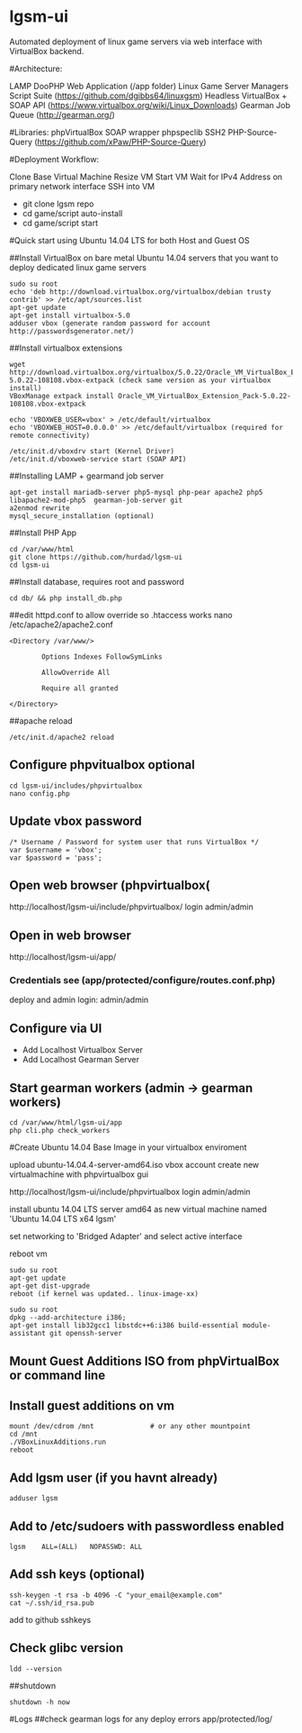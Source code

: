 # lgsm-ui

Automated deployment of linux game servers via web interface with VirtualBox backend.

#Architecture:

LAMP DooPHP Web Application (/app folder)
Linux Game Server Managers Script Suite (https://github.com/dgibbs64/linuxgsm)
Headless VirtualBox + SOAP API (https://www.virtualbox.org/wiki/Linux_Downloads)
Gearman Job Queue (http://gearman.org/)

#Libraries:
phpVirtualBox SOAP wrapper 
phpspeclib SSH2
PHP-Source-Query (https://github.com/xPaw/PHP-Source-Query)

#Deployment Workflow:

Clone Base Virtual Machine
Resize VM
Start VM
Wait for IPv4 Address on primary network interface
SSH into VM
 - git clone lgsm repo
 - cd game/script auto-install
 - cd game/script start

#Quick start using Ubuntu 14.04 LTS for both Host and Guest OS

##Install VirtualBox on bare metal Ubuntu 14.04 servers that you want to deploy dedicated linux game servers
```
sudo su root
echo 'deb http://download.virtualbox.org/virtualbox/debian trusty contrib' >> /etc/apt/sources.list
apt-get update
apt-get install virtualbox-5.0
adduser vbox (generate random password for account http://passwordsgenerator.net/)
```

##Install virtualbox extensions
```
wget http://download.virtualbox.org/virtualbox/5.0.22/Oracle_VM_VirtualBox_Extension_Pack-5.0.22-108108.vbox-extpack (check same version as your virtualbox install)
VBoxManage extpack install Oracle_VM_VirtualBox_Extension_Pack-5.0.22-108108.vbox-extpack 

echo 'VBOXWEB_USER=vbox' > /etc/default/virtualbox
echo 'VBOXWEB_HOST=0.0.0.0' >> /etc/default/virtualbox (required for remote connectivity)

/etc/init.d/vboxdrv start (Kernel Driver)
/etc/init.d/vboxweb-service start (SOAP API)
```

##Installing LAMP + gearmand job server

```
apt-get install mariadb-server php5-mysql php-pear apache2 php5 libapache2-mod-php5  gearman-job-server git
a2enmod rewrite
mysql_secure_installation (optional)
```

##Install PHP App

```
cd /var/www/html
git clone https://github.com/hurdad/lgsm-ui
cd lgsm-ui
```

##Install database, requires root and password
```
cd db/ && php install_db.php
```

##edit httpd.conf to allow override so .htaccess works
nano /etc/apache2/apache2.conf 

```
<Directory /var/www/>

        Options Indexes FollowSymLinks

        AllowOverride All 

        Require all granted

</Directory>
```

##apache reload
```
/etc/init.d/apache2 reload
```

## Configure phpvitualbox optional
```
cd lgsm-ui/includes/phpvirtualbox
nano config.php
```

## Update vbox password
```
/* Username / Password for system user that runs VirtualBox */
var $username = 'vbox';
var $password = 'pass';
```

## Open web browser (phpvirtualbox(
http://localhost/lgsm-ui/include/phpvirtualbox/
login admin/admin

## Open in web browser
http://localhost/lgsm-ui/app/

### Credentials see (app/protected/configure/routes.conf.php)
deploy and admin login: admin/admin

##  Configure via UI
 - Add Localhost Virtualbox Server
 - Add Localhost Gearman Server

## Start gearman workers (admin -> gearman workers)
```
cd /var/www/html/lgsm-ui/app
php cli.php check_workers
```

#Create Ubuntu 14.04 Base Image in your virtualbox enviroment

upload ubuntu-14.04.4-server-amd64.iso  vbox account
create new virtualmachine  with phpvirtualbox gui

http://localhost/lgsm-ui/include/phpvirtualbox
login admin/admin

install ubuntu 14.04 LTS server amd64 as new virtual machine named 'Ubuntu 14.04 LTS x64 lgsm'

set networking to 'Bridged Adapter' and select active interface

reboot vm

```
sudo su root
apt-get update
apt-get dist-upgrade
reboot (if kernel was updated.. linux-image-xx)
```

```
sudo su root
dpkg --add-architecture i386;
apt-get install lib32gcc1 libstdc++6:i386 build-essential module-assistant git openssh-server
```

## Mount Guest Additions ISO from phpVirtualBox or command line

## Install guest additions on vm
```
mount /dev/cdrom /mnt              # or any other mountpoint
cd /mnt
./VBoxLinuxAdditions.run
reboot
```
## Add lgsm user (if you havnt already)
```
adduser lgsm
```
## Add to /etc/sudoers with passwordless enabled
```
lgsm	ALL=(ALL)	NOPASSWD: ALL
```
## Add ssh keys (optional)
```
ssh-keygen -t rsa -b 4096 -C "your_email@example.com"
cat ~/.ssh/id_rsa.pub
```
add to github sshkeys
## Check glibc version
```
ldd --version
```

##shutdown
```
shutdown -h now
```

#Logs
##check gearman logs for any deploy errors
app/protected/log/




